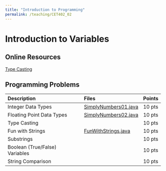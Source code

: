 ```yaml
---
title: "Introduction to Programming"
permalink: /teaching/CET402_02
---
```


# Introduction to Variables

## Online Resources
[Type Casting](https://www.geeksforgeeks.org/type-conversion-java-examples/)


## Programming Problems

| Description                                                            |Files                                                       | Points |
| :----------------------                                                | :-----                                                     | :----  |
| Integer Data Types                                                     | [SimplyNumbers01.java](/files/CET402/SimplyNumbers01.java) | 10 pts |
| Floating Point Data Types                                              | [SimplyNumbers02.java](/files/CET402/SimplyNumbers02.java) | 10 pts |
| Type Casting		                             													 |															                              | 10 pts |
| Fun with Strings                                                       | [FunWithStrings.java](/files/CET402/FunWithStrings.java)   | 10 pts |
| Substrings															 |                                                            | 10 pts |
| Boolean (True/False) Variables										 |															  | 10 pts |
| String Comparison														 |															  | 10 pts |
